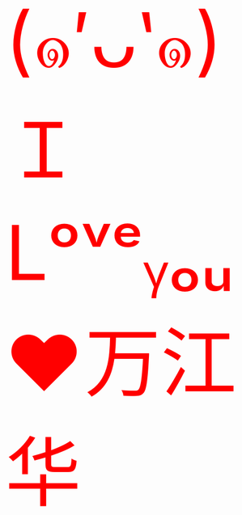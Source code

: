 <!DOCTYPE html>
<html>
<head>
	<meta charset="utf-8">	
	<link rel="stylesheet" type="text/css" href="ckgn.css">	
	<title></title> 
	<style type="text/css">
		.a {
			color: red;/*设置文字颜色为红色，注意该类的名称是有语义的*/
			font-size: 150px;
		}
		.m {
			color: red;
			font-size:150px;/*设置字号为16px，注意该类的名称是有语义的*/
		}
		.n {
			color: yellow;
			font-size:150px;/*设置字号为30px，注意该类的名称是有语义的*/
		}
		.b {
			color: green;
			font-size:150px;
		}
	</style>
</head>
<body>
	<span class="a">(๑′ᴗ‵๑)Ｉ Lᵒᵛᵉᵧₒᵤ❤</span>
	<span class="m">万江华</span>
	
</body>
</html>
